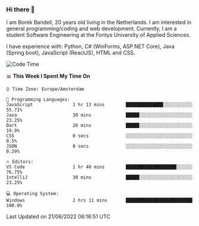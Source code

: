 ### Hi there 👋

I am Borek Bandell, 20 years old living in the Netherlands. I am interested in general programming/coding and web development. Currently, I am a student Software Engineering at the Fontys University of Applied Sciences.

I have experience with: Python, C# (WinForms, ASP.NET Core), Java (Spring boot), JavaScript (ReactJS), HTML and CSS.

<!--START_SECTION:waka-->
![Code Time](http://img.shields.io/badge/Code%20Time-186%20hrs%2049%20mins-blue)

📊 **This Week I Spent My Time On** 

```text
⌚︎ Time Zone: Europe/Amsterdam

💬 Programming Languages: 
JavaScript               1 hr 13 mins        ██████████████░░░░░░░░░░░   55.71% 
Java                     30 mins             █████░░░░░░░░░░░░░░░░░░░░   23.25% 
Dart                     26 mins             █████░░░░░░░░░░░░░░░░░░░░   19.9% 
CSS                      0 secs              ░░░░░░░░░░░░░░░░░░░░░░░░░   0.5% 
JSON                     0 secs              ░░░░░░░░░░░░░░░░░░░░░░░░░   0.29%

🔥 Editors: 
VS Code                  1 hr 40 mins        ███████████████████░░░░░░   76.75% 
IntelliJ                 30 mins             █████░░░░░░░░░░░░░░░░░░░░   23.25%

💻 Operating System: 
Windows                  2 hrs 11 mins       █████████████████████████   100.0%

```


 Last Updated on 21/06/2022 06:16:51 UTC
<!--END_SECTION:waka-->

<!--**tcBorek2002/tcBorek2002** is a ✨ _special_ ✨ repository because its `README.md` (this file) appears on your GitHub profile.

Here are some ideas to get you started:

- 🔭 I’m currently working on ...
- 🌱 I’m currently learning ...
- 👯 I’m looking to collaborate on ...
- 🤔 I’m looking for help with ...
- 💬 Ask me about ...
- 📫 How to reach me: ...
- 😄 Pronouns: ...
- ⚡ Fun fact: ...
-->
